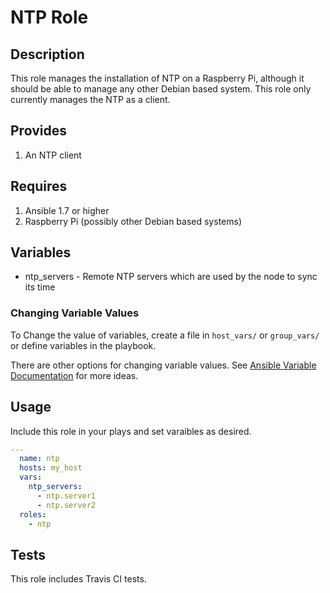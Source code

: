 # NTP Role

## Description

This role manages the installation of NTP on a Raspberry Pi, although it
should be able to manage any other Debian based system. This role only
currently manages the NTP as a client.

## Provides

1. An NTP client

## Requires

1. Ansible 1.7 or higher
2. Raspberry Pi (possibly other Debian based systems)

## Variables
-  ntp_servers - Remote NTP servers which are used by the node to sync
   its time

### Changing Variable Values

To Change the value of variables, create a file in `host_vars/` or `group_vars/` or define variables in the playbook.

There are other options for changing variable values. See [Ansible
Variable
Documentation](http://docs.ansible.com/playbooks_variables.html) for
more ideas.

## Usage

Include this role in your plays and set varaibles as desired.

```yaml
---
  name: ntp
  hosts: my_host
  vars:
    ntp_servers:
      - ntp.server1
      - ntp.server2
  roles:
    - ntp
```

## Tests
This role includes Travis CI tests.

